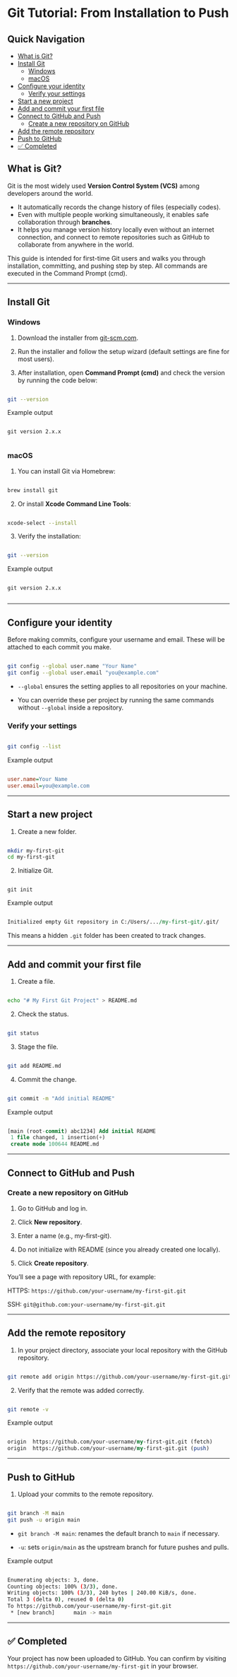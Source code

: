 # Git Tutorial: From Installation to Push

## Quick Navigation

- [What is Git?](#what-is-git)
- [Install Git](#install-git)
  - [Windows](#windows)
  - [macOS](#macos)
- [Configure your identity](#configure-your-identity)
  - [Verify your settings](#verify-your-settings)
- [Start a new project](#start-a-new-project)
- [Add and commit your first file](#add-and-commit-your-first-file)
- [Connect to GitHub and Push](#connect-to-github-and-push)
  - [Create a new repository on GitHub](#create-a-new-repository-on-github)
- [Add the remote repository](#add-the-remote-repository)
- [Push to GitHub](#push-to-github)
- [✅ Completed](#-completed)


## What is Git?

Git is the most widely used **Version Control System (VCS)** among developers around the world.

- It automatically records the change history of files (especially codes).
- Even with multiple people working simultaneously, it enables safe collaboration through **branches**.
-  It helps you manage version history locally even without an internet connection, and connect to remote repositories such as GitHub to collaborate from anywhere in the world.

This guide is intended for first-time Git users and walks you through installation, committing, and pushing step by step. All commands are executed in the Command Prompt (cmd).

---

## Install Git

### Windows

1. Download the installer from [git-scm.com](https://git-scm.com).

2. Run the installer and follow the setup wizard (default settings are fine for most users).

3. After installation, open **Command Prompt (cmd)** and check the version by running the code below:

```bash

git --version

```

Example output

```nginx

git version 2.x.x


```

### macOS

1. You can install Git via Homebrew:

```bash

brew install git

```

2. Or install **Xcode Command Line Tools**:

```bash

xcode-select --install

```

3. Verify the installation:

```bash

git --version

```

Example output

```nginx

git version 2.x.x


```


---

## Configure your identity

Before making commits, configure your username and email. These will be attached to each commit you make.

```bash

git config --global user.name "Your Name"
git config --global user.email "you@example.com"


```

- `--global` ensures the setting applies to all repositories on your machine.

- You can override these per project by running the same commands without `--global` inside a repository.

### Verify your settings

```bash

git config --list


```

Example output

```ini

user.name=Your Name
user.email=you@example.com

```

---

## Start a new project

1. Create a new folder.

```bash

mkdir my-first-git
cd my-first-git

```

2. Initialize Git.

```init

git init

```

Example output

```perl

Initialized empty Git repository in C:/Users/.../my-first-git/.git/


```

This means a hidden `.git` folder has been created to track changes.


---

## Add and commit your first file

1. Create a file.

```bash

echo "# My First Git Project" > README.md

```

2. Check the status.

```bash

git status

```

3. Stage the file.

```bash

git add README.md


```

4. Commit the change.

```bash

git commit -m "Add initial README"


```

Example output

```sql

[main (root-commit) abc1234] Add initial README
 1 file changed, 1 insertion(+)
 create mode 100644 README.md

```

---

## Connect to GitHub and Push

### Create a new repository on GitHub

1. Go to GitHub and log in.

2. Click **New repository**.

3. Enter a name (e.g., my-first-git).

4. Do not initialize with README (since you already created one locally).

5. Click **Create repository**.

You’ll see a page with repository URL, for example:

HTTPS: `https://github.com/your-username/my-first-git.git`

SSH: `git@github.com:your-username/my-first-git.git`

---

## Add the remote repository

1. In your project directory, associate your local repository with the GitHub repository.

```bash

git remote add origin https://github.com/your-username/my-first-git.git


```

2. Verify that the remote was added correctly.

```bash

git remote -v


```

Example output

```perl

origin  https://github.com/your-username/my-first-git.git (fetch)
origin  https://github.com/your-username/my-first-git.git (push)

```

---

## Push to GitHub

1. Upload your commits to the remote repository.

```bash

git branch -M main
git push -u origin main

```
- `git branch -M main`: renames the default branch to `main` if necessary.

- `-u`: sets `origin/main` as the upstream branch for future pushes and pulls.

Example output

```bash

Enumerating objects: 3, done.
Counting objects: 100% (3/3), done.
Writing objects: 100% (3/3), 240 bytes | 240.00 KiB/s, done.
Total 3 (delta 0), reused 0 (delta 0)
To https://github.com/your-username/my-first-git.git
 * [new branch]      main -> main

```

---

## ✅ Completed

Your project has now been uploaded to GitHub.
You can confirm by visiting `https://github.com/your-username/my-first-git` in your browser.

